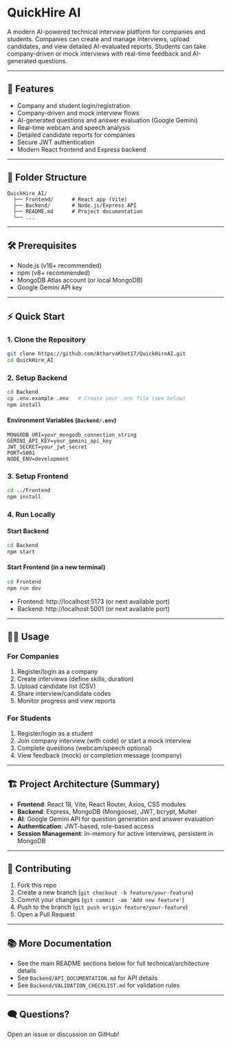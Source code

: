 ﻿# QuickHire AI

A modern AI-powered technical interview platform for companies and students. Companies can create and manage interviews, upload candidates, and view detailed AI-evaluated reports. Students can take company-driven or mock interviews with real-time feedback and AI-generated questions.

---

## 🚀 Features
- Company and student login/registration
- Company-driven and mock interview flows
- AI-generated questions and answer evaluation (Google Gemini)
- Real-time webcam and speech analysis
- Detailed candidate reports for companies
- Secure JWT authentication
- Modern React frontend and Express backend

---

## 📁 Folder Structure

```
QuickHire_AI/
  ├── Frontend/      # React app (Vite)
  ├── Backend/       # Node.js/Express API
  ├── README.md      # Project documentation
  └── ...
```

---

## 🛠️ Prerequisites
- Node.js (v16+ recommended)
- npm (v8+ recommended)
- MongoDB Atlas account (or local MongoDB)
- Google Gemini API key

---

## ⚡ Quick Start

### 1. Clone the Repository
```sh
git clone https://github.com/AtharvaKhot17/QuickHireAI.git
cd QuickHire_AI
```

### 2. Setup Backend
```sh
cd Backend
cp .env.example .env   # Create your .env file (see below)
npm install
```

#### Environment Variables (`Backend/.env`)
```
MONGODB_URI=your_mongodb_connection_string
GEMINI_API_KEY=your_gemini_api_key
JWT_SECRET=your_jwt_secret
PORT=5001
NODE_ENV=development
```

### 3. Setup Frontend
```sh
cd ../Frontend
npm install
```

### 4. Run Locally
#### Start Backend
```sh
cd Backend
npm start
```
#### Start Frontend (in a new terminal)
```sh
cd Frontend
npm run dev
```
- Frontend: http://localhost:5173 (or next available port)
- Backend:  http://localhost:5001 (or next available port)

---

## 🧑‍💻 Usage

### For Companies
1. Register/login as a company
2. Create interviews (define skills, duration)
3. Upload candidate list (CSV)
4. Share interview/candidate codes
5. Monitor progress and view reports

### For Students
1. Register/login as a student
2. Join company interview (with code) or start a mock interview
3. Complete questions (webcam/speech optional)
4. View feedback (mock) or completion message (company)

---

## 🏗️ Project Architecture (Summary)
- **Frontend**: React 18, Vite, React Router, Axios, CSS modules
- **Backend**: Express, MongoDB (Mongoose), JWT, bcrypt, Multer
- **AI**: Google Gemini API for question generation and answer evaluation
- **Authentication**: JWT-based, role-based access
- **Session Management**: In-memory for active interviews, persistent in MongoDB

---

## 📝 Contributing
1. Fork this repo
2. Create a new branch (`git checkout -b feature/your-feature`)
3. Commit your changes (`git commit -am 'Add new feature'`)
4. Push to the branch (`git push origin feature/your-feature`)
5. Open a Pull Request

---

## 📚 More Documentation
- See the main README sections below for full technical/architecture details
- See `Backend/API_DOCUMENTATION.md` for API details
- See `Backend/VALIDATION_CHECKLIST.md` for validation rules

---

## 🗨️ Questions?
Open an issue or discussion on GitHub!
